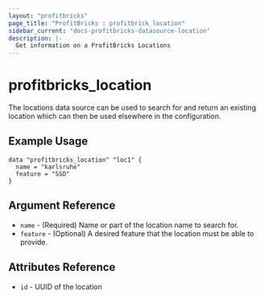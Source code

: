 ```yaml
---
layout: "profitbricks"
page_title: "ProfitBricks : profitbrick_location"
sidebar_current: "docs-profitbricks-datasource-location"
description: |-
  Get information on a ProfitBricks Locations
---
```


# profitbricks\_location

The locations data source can be used to search for and return an existing location which can then be used elsewhere in the configuration.

## Example Usage

```
data "profitbricks_location" "loc1" {
  name = "karlsruhe"
  feature = "SSD"
}
```

## Argument Reference

 * `name` - (Required) Name or part of the location name to search for.
 * `feature` - (Optional) A desired feature that the location must be able to provide.

## Attributes Reference

 * `id` - UUID of the location
